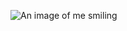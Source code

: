 ![An image of me smiling](https://avatars.githubusercontent.com/u/80131173?s=400&u=f3a5c5a2541a8b6563649aebc27d363a2a346f3a&v=4)


